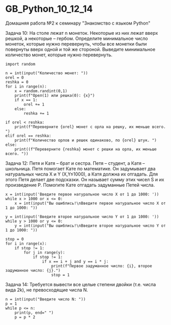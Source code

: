 # GB_Python_10_12_14
Домашняя работа №2 к семинару "Знакомство с языком Python"

Задача 10: На столе лежат n монеток. Некоторые из них лежат вверх решкой, а некоторые – гербом. Определите минимальное число монеток, которые нужно перевернуть, чтобы все монетки были повернуты вверх одной и той же стороной. Выведите минимальное количество монет, которые нужно перевернуть.

```
import random

n = int(input("Количество монет: "))
orel = 0
reshka = 0
for i in range(n):
    x = random.randint(0,1)
    print(f"Орел(1) или решка(0): {x}")
    if x == 1:
        orel += 1
    else:
        reshka += 1

if orel < reshka:
    print(f"Переверните {orel} монет с орла на решку, их меньше всего. ")
elif orel == reshka:
    print(f"Количество орлов и решек одинаково, по {orel} штук. ")
else:
    print((f"Переверните {reshka} монет с решки на орла, их меньше всего. "))
```

Задача 12: Петя и Катя – брат и сестра. Петя – студент, а Катя – школьница. Петя помогает Кате по математике. Он задумывает два натуральных числа X и Y (X,Y≤1000), а Катя должна их отгадать. Для этого Петя делает две подсказки. Он называет сумму этих чисел S и их произведение P. Помогите Кате отгадать задуманные Петей числа.

```
x = int(input('Введите первое натуральное число X от 1 до 1000: '))
while x > 1000 or x <= 0:
    x = int(input("Вы ошиблись!\nВведите первое натуральное число X от 1 до 1000: "))

y = int(input('Введите второе натуральное число Y от 1 до 1000: '))
while y > 1000 or y <= 0:
    y = int(input("Вы ошиблись!\nВведите второе натуральное число Y от 1 до 1000: "))

stop = 0
for i in range(x):
    if stop != 1:
        for j in range(y):
            if stop != 1:
                if x == i + j and y == i * j:
                    print(f"Первое задуманное число: {i}, второе задуманное число: {j}.")
                    stop = 1
```

Задача 14: Требуется вывести все целые степени двойки (т.е. числа вида 2k), не превосходящие числа N.

```
n = int(input("Введите число N: "))
p = 1
while p <= n:
    print(p, end=" ")
    p = p * 2
```
